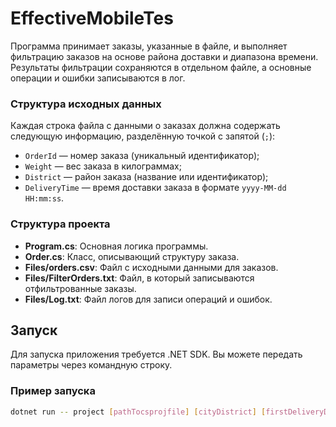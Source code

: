 # EffectiveMobileTes
Программа принимает заказы, указанные в файле, и выполняет фильтрацию заказов на основе района доставки и диапазона времени. Результаты фильтрации сохраняются в отдельном файле, а основные операции и ошибки записываются в лог.

### Структура исходных данных

Каждая строка файла с данными о заказах должна содержать следующую информацию, разделённую точкой с запятой (`;`):
- `OrderId` — номер заказа (уникальный идентификатор);
- `Weight` — вес заказа в килограммах;
- `District` — район заказа (название или идентификатор);
- `DeliveryTime` — время доставки заказа в формате `yyyy-MM-dd HH:mm:ss`.

### Структура проекта

- **Program.cs**: Основная логика программы.
- **Order.cs**: Класс, описывающий структуру заказа.
- **Files/orders.csv**: Файл с исходными данными для заказов.
- **Files/FilterOrders.txt**: Файл, в который записываются отфильтрованные заказы.
- **Files/Log.txt**: Файл логов для записи операций и ошибок.

## Запуск

Для запуска приложения требуется .NET SDK. Вы можете передать параметры через командную строку.

### Пример запуска

```bash
dotnet run -- project [pathTocsprojfile] [cityDistrict] [firstDeliveryDate] [DataPath] [deliveryLog] [deliveryOrder] [endDeliveryDate (optional)]
